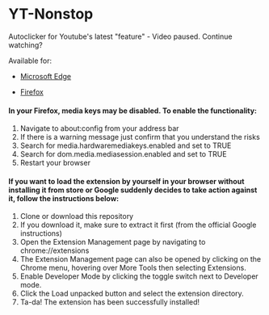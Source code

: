 # YT-Nonstop


Autoclicker for Youtube's latest "feature" - Video paused. Continue watching?

Available for:

- [Microsoft Edge](https://microsoftedge.microsoft.com/addons/detail/youtube-nonstop/ddobgngkifgapahlheghhckckkcgpikf) 

- [Firefox](https://addons.mozilla.org/en-US/firefox/addon/yt-nonstop/)

#### In your Firefox, media keys may be disabled. To enable the functionality:

1. Navigate to about:config from your address bar
2. If there is a warning message just confirm that you understand the risks 
3. Search for media.hardwaremediakeys.enabled and set to TRUE
4. Search for dom.media.mediasession.enabled and set to TRUE
5. Restart your browser

#### If you want to load the extension by yourself in your browser without installing it from store or Google suddenly decides to take action against it, follow the instructions below:

1. Clone or download this repository
2. If you download it, make sure to extract it first
   (from the official Google instructions)
3. Open the Extension Management page by navigating to chrome://extensions
4. The Extension Management page can also be opened by clicking on the Chrome menu, hovering over More Tools then selecting Extensions.
5. Enable Developer Mode by clicking the toggle switch next to Developer mode.
6. Click the Load unpacked button and select the extension directory.
7. Ta-da! The extension has been successfully installed!

